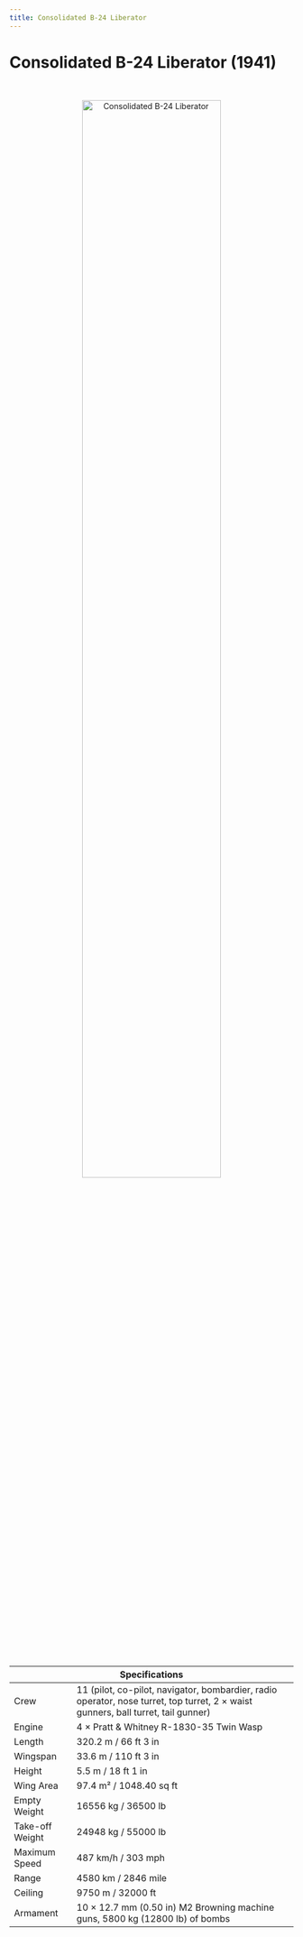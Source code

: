 ```yaml
---
title: Consolidated B-24 Liberator
---
```


<h1 class="center-header">Consolidated B-24 Liberator (1941)</h1>

<br>

<p align="center">
  <img src="../images/consolidated_b-24_liberator.jpg" alt="Consolidated B-24 Liberator" width="70%">
</p>

<br>

<table class="table_component">
  <thead>
    <tr>
      <th colspan="2" class="header">Specifications</th>
    </tr>
  </thead>
  <tbody>
    <tr>
      <td>Crew</td>
      <td>11 (pilot, co-pilot, navigator, bombardier, radio operator, nose turret, top turret, 2 × waist gunners, ball turret, tail gunner)</td>
    </tr>
    <tr>
      <td>Engine</td>
      <td>4 × Pratt & Whitney R-1830-35 Twin Wasp</td>
    </tr>
    <tr>
      <td>Length</td>
      <td>320.2 m / 66 ft 3 in</td>
    </tr>
    <tr>
      <td>Wingspan</td>
      <td>33.6 m / 110 ft 3 in</td>
    </tr>
    <tr>
      <td>Height</td>
      <td>5.5 m / 18 ft 1 in</td>
    </tr>
    <tr>
      <td>Wing Area</td>
      <td>97.4 m² / 1048.40 sq ft</td>
    </tr>
    <tr>
      <td>Empty Weight</td>
      <td>16556 kg / 36500 lb</td>
    </tr>
    <tr>
      <td>Take-off Weight</td>
      <td>24948 kg / 55000 lb</td>
    </tr>
    <tr>
      <td>Maximum Speed</td>
      <td>487 km/h / 303 mph</td>
    </tr>
    <tr>
      <td>Range</td>
      <td>4580 km / 2846 mile</td>
    </tr>
    <tr>
      <td>Ceiling</td>
      <td>9750 m / 32000 ft</td>
    </tr>
    <tr>
      <td>Armament</td>
      <td>10 × 12.7 mm (0.50 in) M2 Browning machine guns, 5800 kg (12800 lb) of bombs</td>
    </tr>
  </tbody>
</table>